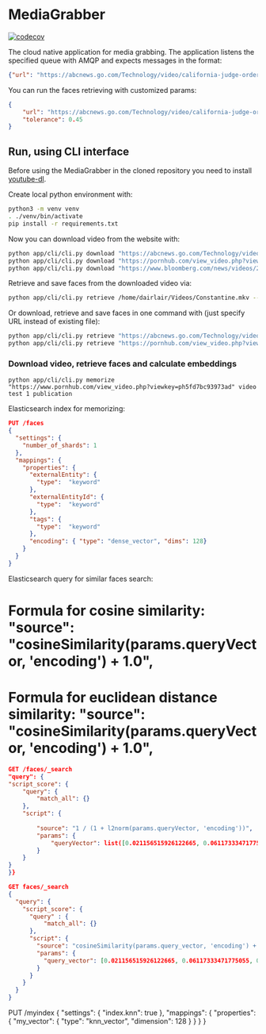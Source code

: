 # MediaGrabber

[![codecov](https://codecov.io/gh/dairlair/mediagrabber/branch/master/graph/badge.svg?token=P76Zts58lp)](undefined)

The cloud native application for media grabbing. The application listens the specified queue with AMQP and expects messages in the format:
```json
{"url": "https://abcnews.go.com/Technology/video/california-judge-orders-uber-lyft-reclassify-drivers-employees-72302309"}
```

You can run the faces retrieving with customized params:
```json
{
    "url": "https://abcnews.go.com/Technology/video/california-judge-orders-uber-lyft-reclassify-drivers-employees-72302309",
    "tolerance": 0.45
}
```

## Run, using CLI interface

Before using the MediaGrabber in the cloned repository you need to install [youtube-dl](https://github.com/ytdl-org/youtube-dl#installation).

Create local python environment with:
```sh
python3 -m venv venv
. ./venv/bin/activate
pip install -r requirements.txt
```

Now you can download video from the website with:
```sh
python app/cli/cli.py download "https://abcnews.go.com/Technology/video/california-judge-orders-uber-lyft-reclassify-drivers-employees-72302309"
python app/cli/cli.py download "https://pornhub.com/view_video.php?viewkey=ph5fcea9ba0ae13"
python app/cli/cli.py download "https://www.bloomberg.com/news/videos/2021-03-09/-bloomberg-the-open-full-show-03-09-2021-video"
```

Retrieve and save faces from the downloaded video via:
```sh
python app/cli/cli.py retrieve /home/dairlair/Videos/Constantine.mkv --resize_height=360
```

Or download, retrieve and save faces in one command with (just specify URL instead of existing file):
```sh
python app/cli/cli.py retrieve "https://abcnews.go.com/Technology/video/california-judge-orders-uber-lyft-reclassify-drivers-employees-72302309"
python app/cli/cli.py retrieve "https://pornhub.com/view_video.php?viewkey=ph5fcea9ba0ae13" --resize_height=180
```

### Download video, retrieve faces and calculate embeddings

```
python app/cli/cli.py memorize "https://www.pornhub.com/view_video.php?viewkey=ph5fd7bc93973ad" video test 1 publication
```

Elasticsearch index for memorizing:
```json
PUT /faces
{
  "settings": {
    "number_of_shards": 1
  },
  "mappings": {
    "properties": {
      "externalEntity": {
        "type":  "keyword"
      },
      "externalEntityId": {
        "type":  "keyword"
      },
      "tags": {
        "type":  "keyword"
      },
      "encoding": { "type": "dense_vector", "dims": 128}
    }
  }
}
```

Elasticsearch query for similar faces search:
# Formula for cosine similarity: "source": "cosineSimilarity(params.queryVector, 'encoding') + 1.0",
# Formula for euclidean distance similarity: "source": "cosineSimilarity(params.queryVector, 'encoding') + 1.0",
```json
GET /faces/_search
"query": {
"script_score": {
    "query": {
        "match_all": {}
    },
    "script": {
        
        "source": "1 / (1 + l2norm(params.queryVector, 'encoding'))",
        "params": {
            "queryVector": list([0.021156515926122665, 0.06117333471775055, 0.04895704984664917, -0.08716674894094467, -0.07123435288667679, 0.06320270150899887, -0.11756282299757004, -0.10578637570142746, 0.18885256350040436, -0.17525224387645721, 0.1253783255815506, -0.006149946711957455, -0.275496244430542, 0.03214927390217781, -0.09190399199724197, 0.21522918343544006, -0.14414745569229126, -0.19361554086208344, 0.005793217569589615, -0.036655861884355545, -0.019517621025443077, 0.09415359050035477, -0.03767602890729904, 0.06506793200969696, -0.12210571765899658, -0.34464290738105774, -0.05222218856215477, -0.03062220849096775, -0.04207560420036316, -0.05603121593594551, 0.011562949977815151, 0.14622314274311066, -0.10034722834825516, 0.11775563657283783, 0.08865762501955032, 0.10761109739542007, -0.02625320293009281, -0.1088075041770935, 0.18018624186515808, 0.105057492852211, -0.24528959393501282, -0.10347588360309601, 0.06454315781593323, 0.2813991606235504, 0.1541125774383545, -0.04559847339987755, 0.0390479601919651, -0.08375711739063263, 0.10899924486875534, -0.32864782214164734, 0.04239165037870407, 0.1313054859638214, 0.10788490623235703, 0.1227458044886589, 0.09072663635015488, -0.15892735123634338, 0.06629227101802826, 0.06422336399555206, -0.13669835031032562, -0.015917886048555374, 0.03480060398578644, -0.08512984961271286, 0.02860536240041256, -0.041131582111120224, 0.24887818098068237, 0.03799571841955185, -0.1352052241563797, -0.09624551236629486, 0.19629226624965668, -0.18503883481025696, -0.10390499234199524, 0.05946304649114609, -0.056296493858098984, -0.16661806404590607, -0.2842686176300049, -0.03535795956850052, 0.3140040636062622, 0.2158919870853424, -0.16504907608032227, 0.07304570823907852, -0.007711515761911869, -0.032053060829639435, 0.034228891134262085, 0.16445155441761017, -0.013852888718247414, 0.019792012870311737, -0.019853942096233368, -0.0006108339875936508, 0.2665952146053314, -0.03465386480093002, 0.0017979179974645376, 0.260084867477417, 0.019147954881191254, 0.02749667875468731, 0.007451485842466354, 0.06337335705757141, -0.034983012825250626, -0.007924404926598072, -0.10762432217597961, -0.0025871573016047478, -0.0314791277050972, 0.02237747795879841, 0.01123442966490984, 0.1589754819869995, -0.26329389214515686, 0.21334682404994965, -0.012974954210221767, -0.07321552187204361, 0.06457515060901642, 0.04728178679943085, -0.05814854055643082, -0.07704760879278183, 0.15378428995609283, -0.3043437898159027, 0.07191040366888046, 0.16878291964530945, 0.09168729186058044, 0.14019662141799927, -0.0001177620142698288, 0.06045279651880264, 0.01923784241080284, -0.1560412049293518, -0.16827496886253357, -0.10634513199329376, 0.031001120805740356, -0.07573352009057999, -0.09187111258506775, 0.0380566269159317])
        }
    }
}
}}

GET faces/_search
{
  "query": {
    "script_score": {
      "query" : {
          "match_all": {}
      },
      "script": {
        "source": "cosineSimilarity(params.query_vector, 'encoding') + 1.0", 
        "params": {
          "query_vector": [0.021156515926122665, 0.06117333471775055, 0.04895704984664917, -0.08716674894094467, -0.07123435288667679, 0.06320270150899887, -0.11756282299757004, -0.10578637570142746, 0.18885256350040436, -0.17525224387645721, 0.1253783255815506, -0.006149946711957455, -0.275496244430542, 0.03214927390217781, -0.09190399199724197, 0.21522918343544006, -0.14414745569229126, -0.19361554086208344, 0.005793217569589615, -0.036655861884355545, -0.019517621025443077, 0.09415359050035477, -0.03767602890729904, 0.06506793200969696, -0.12210571765899658, -0.34464290738105774, -0.05222218856215477, -0.03062220849096775, -0.04207560420036316, -0.05603121593594551, 0.011562949977815151, 0.14622314274311066, -0.10034722834825516, 0.11775563657283783, 0.08865762501955032, 0.10761109739542007, -0.02625320293009281, -0.1088075041770935, 0.18018624186515808, 0.105057492852211, -0.24528959393501282, -0.10347588360309601, 0.06454315781593323, 0.2813991606235504, 0.1541125774383545, -0.04559847339987755, 0.0390479601919651, -0.08375711739063263, 0.10899924486875534, -0.32864782214164734, 0.04239165037870407, 0.1313054859638214, 0.10788490623235703, 0.1227458044886589, 0.09072663635015488, -0.15892735123634338, 0.06629227101802826, 0.06422336399555206, -0.13669835031032562, -0.015917886048555374, 0.03480060398578644, -0.08512984961271286, 0.02860536240041256, -0.041131582111120224, 0.24887818098068237, 0.03799571841955185, -0.1352052241563797, -0.09624551236629486, 0.19629226624965668, -0.18503883481025696, -0.10390499234199524, 0.05946304649114609, -0.056296493858098984, -0.16661806404590607, -0.2842686176300049, -0.03535795956850052, 0.3140040636062622, 0.2158919870853424, -0.16504907608032227, 0.07304570823907852, -0.007711515761911869, -0.032053060829639435, 0.034228891134262085, 0.16445155441761017, -0.013852888718247414, 0.019792012870311737, -0.019853942096233368, -0.0006108339875936508, 0.2665952146053314, -0.03465386480093002, 0.0017979179974645376, 0.260084867477417, 0.019147954881191254, 0.02749667875468731, 0.007451485842466354, 0.06337335705757141, -0.034983012825250626, -0.007924404926598072, -0.10762432217597961, -0.0025871573016047478, -0.0314791277050972, 0.02237747795879841, 0.01123442966490984, 0.1589754819869995, -0.26329389214515686, 0.21334682404994965, -0.012974954210221767, -0.07321552187204361, 0.06457515060901642, 0.04728178679943085, -0.05814854055643082, -0.07704760879278183, 0.15378428995609283, -0.3043437898159027, 0.07191040366888046, 0.16878291964530945, 0.09168729186058044, 0.14019662141799927, -0.0001177620142698288, 0.06045279651880264, 0.01923784241080284, -0.1560412049293518, -0.16827496886253357, -0.10634513199329376, 0.031001120805740356, -0.07573352009057999, -0.09187111258506775, 0.0380566269159317]  
        }
      }
    }
  }
}
```

PUT /myindex
{
  "settings": {
    "index.knn": true
  },
  "mappings": {
    "properties": {
      "my_vector": {
        "type": "knn_vector",
        "dimension": 128
      }
    }
  }
}
